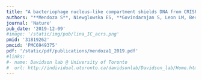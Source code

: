 ```yaml
---
title: "A bacteriophage nucleus-like compartment shields DNA from CRISPR nucleases"
authors: "**Mendoza S**, Niewglowska ES, **Govindarajan S, Leon LM, Berry JD, Tiwari A**, Chaikeeratisak V, Pogliano J, Agard DA, **Bondy-Denomy J**"
journal: 'Nature'
pub_date: '2019-12-09'
#image: '/static/img/pub/lina_IC_acrs.png'
pmid: '31819262'
pmcid: 'PMC6949375'
pdf: '/static/pdf/publications/mendoza1_2019.pdf'
#links:
#- name: Davidson lab @ University of Toronto
#  url: http://individual.utoronto.ca/davidsonlab/Davidson_lab/Home.html
---
```

